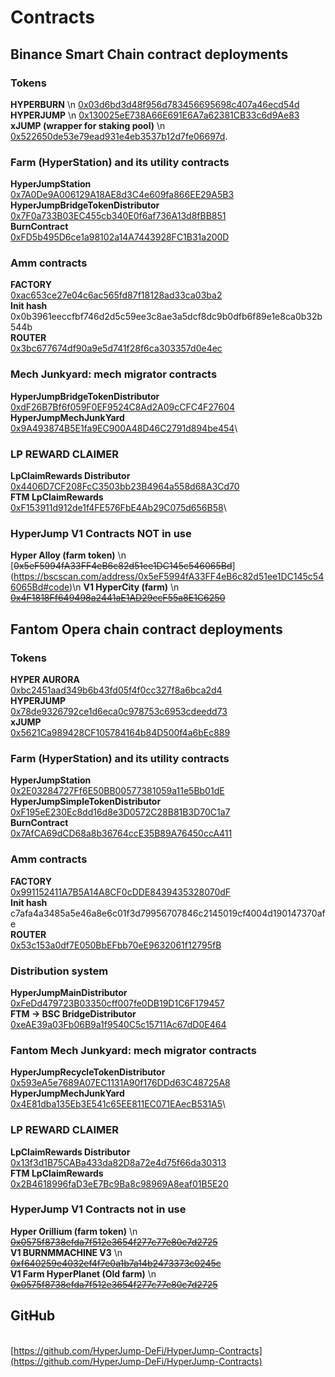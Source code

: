 # Contracts

## Binance Smart Chain contract deployments

### Tokens

**HYPERBURN** \n
[0x03d6bd3d48f956d783456695698c407a46ecd54d](https://bscscan.com/address/0x03d6bd3d48f956d783456695698c407a46ecd54d)\
**HYPERJUMP** \n
[0x130025eE738A66E691E6A7a62381CB33c6d9Ae83](https://bscscan.com/address/0x130025eE738A66E691E6A7a62381CB33c6d9Ae83)\
**xJUMP (wrapper for staking pool)** \n
[0x522650de53e79ead931e4eb3537b12d7fe06697d](https://bscscan.com/address/0x522650de53e79ead931e4eb3537b12d7fe06697d).&#x20;

### Farm (HyperStation) and its utility contracts

**HyperJumpStation**\
[0x7A0De9A006129A18AE8d3C4e609fa866EE29A5B3](https://bscscan.com/address/0x7A0De9A006129A18AE8d3C4e609fa866EE29A5B3)\
**HyperJumpBridgeTokenDistributor**\
[0x7F0a733B03EC455cb340E0f6af736A13d8fBB851](https://bscscan.com/address/0x7F0a733B03EC455cb340E0f6af736A13d8fBB851)\
**BurnContract**\
[0xFD5b495D6ce1a98102a14A7443928FC1B31a200D](https://bscscan.com/address/0xFD5b495D6ce1a98102a14A7443928FC1B31a200D)

### Amm contracts

**FACTORY**\
[0xac653ce27e04c6ac565fd87f18128ad33ca03ba2](https://bscscan.com/address/0xac653ce27e04c6ac565fd87f18128ad33ca03ba2)\
**Init hash**\
0x0b3961eeccfbf746d2d5c59ee3c8ae3a5dcf8dc9b0dfb6f89e1e8ca0b32b544b\
**ROUTER**\
[0x3bc677674df90a9e5d741f28f6ca303357d0e4ec](https://bscscan.com/address/0x3bc677674df90a9e5d741f28f6ca303357d0e4ec)

### Mech Junkyard: mech migrator contracts

**HyperJumpBridgeTokenDistributor**\
[0xdF26B7Bf6f059F0EF9524C8Ad2A09cCFC4F27604](https://bscscan.com/address/0xdF26B7Bf6f059F0EF9524C8Ad2A09cCFC4F27604#code)\
**HyperJumpMechJunkYard**\
[0x9A493874B5E1fa9EC900A48D46C2791d894be454](https://bscscan.com/address/0x9A493874B5E1fa9EC900A48D46C2791d894be454#code)\\

### LP REWARD CLAIMER

**LpClaimRewards Distributor**\
[0x4406D7CF208FcC3503bb23B4964a558d68A3Cd70](https://bscscan.com/address/0x4406D7CF208FcC3503bb23B4964a558d68A3Cd70#code)\
**FTM LpClaimRewards**\
[0xF153911d912de1f4FE576FbE4Ab29C075d656B58](https://bscscan.com/address/0xF153911d912de1f4FE576FbE4Ab29C075d656B58#code)\\

### HyperJump V1 Contracts NOT in use

**Hyper Alloy (farm token)** \n
[~~0x5eF5994fA33FF4eB6c82d51ee1DC145c546065Bd~~\](https://bscscan.com/address/0x5eF5994fA33FF4eB6c82d51ee1DC145c546065Bd#code)\n
**V1 HyperCity (farm)** \n
[~~0x4F1818Ff649498a2441aE1AD29ccF55a8E1C6250~~](https://bscscan.com/address/0x4F1818Ff649498a2441aE1AD29ccF55a8E1C6250)&#x20;



## Fantom Opera chain contract deployments

### Tokens

**HYPER AURORA**\
[0xbc2451aad349b6b43fd05f4f0cc327f8a6bca2d4](https://ftmscan.com/address/0xbc2451aad349b6b43fd05f4f0cc327f8a6bca2d4)\
**HYPERJUMP**\
[0x78de9326792ce1d6eca0c978753c6953cdeedd73](https://ftmscan.com/address/0x78de9326792ce1d6eca0c978753c6953cdeedd73)\
**xJUMP**\
[0x5621Ca989428CF105784164b84D500f4a6bEc889](https://ftmscan.com/address/0x5621ca989428cf105784164b84d500f4a6bec889)

### Farm (HyperStation) and its utility contracts

**HyperJumpStation**\
[0x2E03284727Ff6E50BB00577381059a11e5Bb01dE](https://ftmscan.com/address/0x2e03284727ff6e50bb00577381059a11e5bb01de)\
**HyperJumpSimpleTokenDistributor**\
[0xF195eE230Ec8dd16d8e3D0572C28B81B3D70C1a7](https://ftmscan.com/address/0xf195ee230ec8dd16d8e3d0572c28b81b3d70c1a7)\
**BurnContract**\
[0x7AfCA69dCD68a8b36764ccE35B89A76450ccA411](https://ftmscan.com/address/0x7AfCA69dCD68a8b36764ccE35B89A76450ccA411)

### Amm contracts

**FACTORY**\
[0x991152411A7B5A14A8CF0cDDE8439435328070dF](https://ftmscan.com/address/0x991152411a7b5a14a8cf0cdde8439435328070df)\
**Init hash**\
c7afa4a3485a5e46a8e6c01f3d79956707846c2145019cf4004d190147370afe\
**ROUTER**\
[0x53c153a0df7E050BbEFbb70eE9632061f12795fB](https://ftmscan.com/address/0x53c153a0df7e050bbefbb70ee9632061f12795fb)

### Distribution system

**HyperJumpMainDistributor**\
[0xFeDd479723B03350cff007fe0DB19D1C6F179457](https://ftmscan.com/address/0xfedd479723b03350cff007fe0db19d1c6f179457)\
**FTM -> BSC BridgeDistributor**\
[0xeAE39a03Fb06B9a1f9540C5c15711Ac67dD0E464](https://ftmscan.com/address/0xeae39a03fb06b9a1f9540c5c15711ac67dd0e464)

### Fantom Mech Junkyard: mech migrator contracts

**HyperJumpRecycleTokenDistributor**\
[0x593eA5e7689A07EC1131A90f176DDd63C48725A8](https://ftmscan.com/address/0x593ea5e7689a07ec1131a90f176ddd63c48725a8)\
**HyperJumpMechJunkYard**\
[0x4E81dba135Eb3E541c65EE811EC071EAecB531A5](https://ftmscan.com/address/0x4e81dba135eb3e541c65ee811ec071eaecb531a5)\\

### LP REWARD CLAIMER

**LpClaimRewards Distributor**\
[0x13f3d1B75CABa433da82D8a72e4d75f66da30313](https://ftmscan.com/address/0x13f3d1b75caba433da82d8a72e4d75f66da30313)\
**FTM LpClaimRewards**\
[0x2B4618996faD3eE7Bc9Ba8c98969A8eaf01B5E20](https://ftmscan.com/address/0x2b4618996fad3ee7bc9ba8c98969a8eaf01b5e20)

### HyperJump V1 Contracts not in use

**Hyper Orillium (farm token)** \n
[~~0x0575f8738efda7f512e3654f277c77e80c7d2725~~](https://ftmscan.com/address/0x0575f8738efda7f512e3654f277c77e80c7d2725)\
**V1 BURNMMACHINE V3** \n
[~~0xf640259e4032ef4f7e0a1b7a14b2473373c0245c~~](https://ftmscan.com/address/0xf640259e4032ef4f7e0a1b7a14b2473373c0245c)\
**V1 Farm HyperPlanet (Old farm)** \n
[~~0x0575f8738efda7f512e3654f277c77e80c7d2725~~](https://ftmscan.com/address/0x0575f8738efda7f512e3654f277c77e80c7d2725)&#x20;

## Git~~H~~ub

\
[https://github.com/HyperJump-DeFi/HyperJump-Contracts](https://github.com/HyperJump-DeFi/HyperJump-Contracts)

